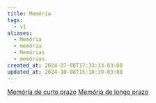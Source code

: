 ```yaml
---
title: Memória
tags:
  - v1
aliases:
  - Memória
  - memória
  - Memórias
  - memórias
created_at: 2024-07-08T17:33:33-03:00
updated_at: 2024-10-08T15:10:39-03:00
---
```


[Memória de curto prazo](../12/Memoria_de_curto_prazo.md)
[Memória de longo prazo](Memoria_de_longo_prazo.md)